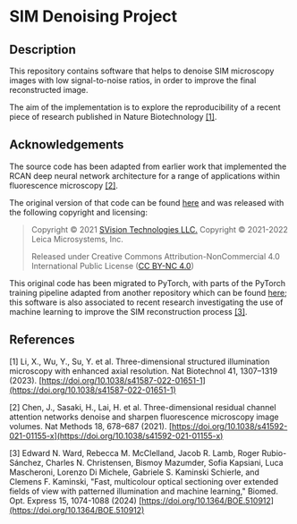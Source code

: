 # SIM Denoising Project

## Description

This repository contains software that helps to denoise SIM microscopy images with low signal-to-noise ratios, in order to improve the final reconstructed image.

The aim of the implementation is to explore the reproducibility of a recent piece of research published in Nature Biotechnology [[1]](#key_paper).

## Acknowledgements

The source code has been adapted from earlier work that implemented the RCAN deep neural network architecture for a range of applications within fluorescence microscopy [[2]](#rcan).

The original version of that code can be found [here](https://github.com/AiviaCommunity/3D-RCAN) and was released with the following copyright and licensing:

> Copyright © 2021 [SVision Technologies LLC.](https://www.aivia-software.com/)
> Copyright © 2021-2022 Leica Microsystems, Inc.
>
> Released under Creative Commons Attribution-NonCommercial 4.0 International Public License ([CC BY-NC 4.0](https://creativecommons.org/licenses/by-nc/4.0/))

This original code has been migrated to PyTorch, with parts of the PyTorch training pipeline adapted from another repository which can be found [here](https://github.com/edward-n-ward/ML-OS-SIM/tree/master); this software is also associated to recent research investigating the use of machine learning to improve the SIM reconstruction process [[3]](#ml_os_sim).

## References

<a id="key_paper">[1]</a>
Li, X., Wu, Y., Su, Y. et al. Three-dimensional structured illumination microscopy with enhanced axial resolution. Nat Biotechnol 41, 1307–1319 (2023). [https://doi.org/10.1038/s41587-022-01651-1](https://doi.org/10.1038/s41587-022-01651-1)

<a id="rcan">[2]</a>
Chen, J., Sasaki, H., Lai, H. et al. Three-dimensional residual channel attention networks denoise and sharpen fluorescence microscopy image volumes. Nat Methods 18, 678–687 (2021). [https://doi.org/10.1038/s41592-021-01155-x](https://doi.org/10.1038/s41592-021-01155-x)


<a id="ml_os_sim">[3]</a> Edward N. Ward, Rebecca M. McClelland, Jacob R. Lamb, Roger Rubio-Sánchez, Charles N. Christensen, Bismoy Mazumder, Sofia Kapsiani, Luca Mascheroni, Lorenzo Di Michele, Gabriele S. Kaminski Schierle, and Clemens F. Kaminski, "Fast, multicolour optical sectioning over extended fields of view with patterned illumination and machine learning," Biomed. Opt. Express 15, 1074-1088 (2024) [https://doi.org/10.1364/BOE.510912](https://doi.org/10.1364/BOE.510912)